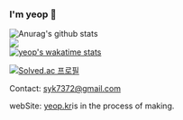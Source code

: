### I'm yeop 👋
![Anurag's github stats](https://github-readme-stats.vercel.app/api?username=yeop-sang&show_icons=true)
<br>
![](https://github-readme-stats.vercel.app/api/top-langs/?username=yeop-sang&theme=light&hide_border=false&include_all_commits=true&count_private=true&layout=compact)
<br>
[![yeop's wakatime stats](https://github-readme-stats.vercel.app/api/wakatime?username=yeop&layout=compact&langs_count=10&percentage)](https://wakatime.com/@yeop)

[![Solved.ac 프로필](http://mazassumnida.wtf/api/v2/generate_badge?boj=softwaremasteryeop)](https://solved.ac/softwaremasteryeop/)

Contact: <a href = "mailto: yeop@soongsil.ac.kr">syk7372@gmail.com</a>

webSite: <a href = "http://yeop.kr">yeop.kr</a>is in the process of making.

<!--
**yeop-sang/yeop-sang** is a ✨ _special_ ✨ repository because its `README.md` (this file) appears on your GitHub profile.

Here are some ideas to get you started:

- 🔭 I’m currently working on ...
- 🌱 I’m currently learning ...
- 👯 I’m looking to collaborate on ...
- 🤔 I’m looking for help with ...
- 💬 Ask me about ...
- 📫 How to reach me: ...
- 😄 Pronouns: ...
- ⚡ Fun fact: ...
-->
